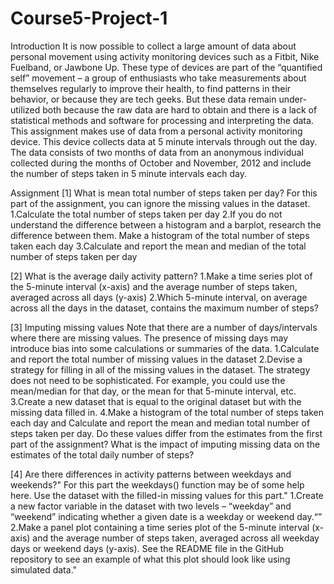 # Course5-Project-1

Introduction
It is now possible to collect a large amount of data about personal movement using activity monitoring devices such as a Fitbit, Nike Fuelband, or Jawbone Up. These type of devices are part of the “quantified self” movement – a group of enthusiasts who take measurements about themselves regularly to improve their health, to find patterns in their behavior, or because they are tech geeks. But these data remain under-utilized both because the raw data are hard to obtain and there is a lack of statistical methods and software for processing and interpreting the data. This assignment makes use of data from a personal activity monitoring device. This device collects data at 5 minute intervals through out the day. The data consists of two months of data from an anonymous individual collected during the months of October and November, 2012 and include the number of steps taken in 5 minute intervals each day.

Assignment
[1] What is mean total number of steps taken per day? For this part of the assignment, you can ignore the missing values in the dataset. 1.Calculate the total number of steps taken per day 2.If you do not understand the difference between a histogram and a barplot, research the difference between them. Make a histogram of the total number of steps taken each day 3.Calculate and report the mean and median of the total number of steps taken per day

[2] What is the average daily activity pattern? 1.Make a time series plot of the 5-minute interval (x-axis) and the average number of steps taken, averaged across all days (y-axis) 2.Which 5-minute interval, on average across all the days in the dataset, contains the maximum number of steps?

[3] Imputing missing values Note that there are a number of days/intervals where there are missing values. The presence of missing days may introduce bias into some calculations or summaries of the data. 1.Calculate and report the total number of missing values in the dataset 2.Devise a strategy for filling in all of the missing values in the dataset. The strategy does not need to be sophisticated. For example, you could use the mean/median for that day, or the mean for that 5-minute interval, etc. 3.Create a new dataset that is equal to the original dataset but with the missing data filled in. 4.Make a histogram of the total number of steps taken each day and Calculate and report the mean and median total number of steps taken per day. Do these values differ from the estimates from the first part of the assignment? What is the impact of imputing missing data on the estimates of the total daily number of steps?

[4] Are there differences in activity patterns between weekdays and weekends?" For this part the weekdays() function may be of some help here. Use the dataset with the filled-in missing values for this part." 1.Create a new factor variable in the dataset with two levels – “weekday” and “weekend” indicating whether a given date is a weekday or weekend day.“” 2.Make a panel plot containing a time series plot of the 5-minute interval (x-axis) and the average number of steps taken, averaged across all weekday days or weekend days (y-axis). See the README file in the GitHub repository to see an example of what this plot should look like using simulated data."

